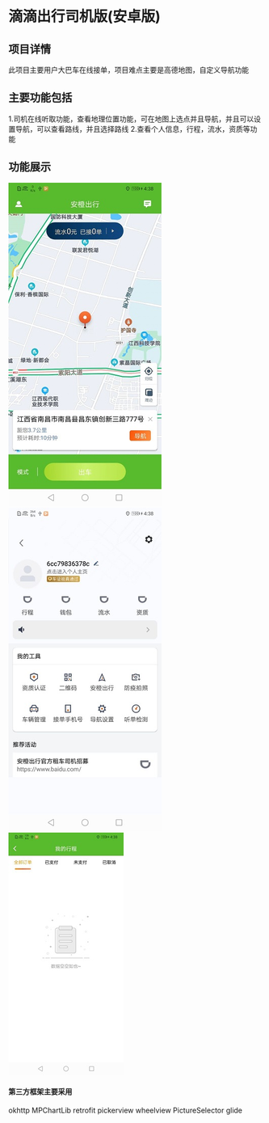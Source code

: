 # 滴滴出行司机版(安卓版)
## 项目详情
此项目主要用户大巴车在线接单，项目难点主要是高德地图，自定义导航功能
## 主要功能包括
1.司机在线听取功能，查看地理位置功能，可在地图上选点并且导航，并且可以设置导航，可以查看路线，并且选择路线
2.查看个人信息，行程，流水，资质等功能
## 功能展示
![](screenshot/img_1.jpg) ![](screenshot/img_2.jpg) ![](screenshot/img_3.jpg)
#### 第三方框架主要采用 
okhttp MPChartLib retrofit  pickerview wheelview PictureSelector glide

